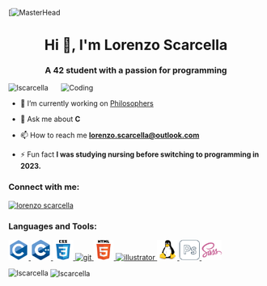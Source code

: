 [![MasterHead](https://w.wallhaven.cc/full/5d/wallhaven-5dpy89.jpg)
<h1 align="center">Hi 👋, I'm Lorenzo Scarcella</h1>
<h3 align="center">A 42 student with a passion for programming</h3>
<img align= "right" alt="Coding" width="400" src="https://i.pinimg.com/originals/8b/35/fe/8b35fef55fba1a201c9c7a11d3ec3d64.gif">

<p align="left"> <img src="https://komarev.com/ghpvc/?username=lscarcella&label=Profile%20views&color=0e75b6&style=flat" alt="lscarcella" /> </p>

- 🔭 I’m currently working on [Philosophers](https://github.com/Lscarcella/philosophers)

- 💬 Ask me about **C**

- 📫 How to reach me **lorenzo.scarcella@outlook.com**

- ⚡ Fun fact **I was studying nursing before switching to programming in 2023.**

<h3 align="left">Connect with me:</h3>
<p align="left">
<a href="https://linkedin.com/in/lorenzo scarcella" target="blank"><img align="center" src="https://raw.githubusercontent.com/rahuldkjain/github-profile-readme-generator/master/src/images/icons/Social/linked-in-alt.svg" alt="lorenzo scarcella" height="30" width="40" /></a>
</p>

<h3 align="left">Languages and Tools:</h3>
<p align="left"> <a href="https://www.cprogramming.com/" target="_blank" rel="noreferrer"> <img src="https://raw.githubusercontent.com/devicons/devicon/master/icons/c/c-original.svg" alt="c" width="40" height="40"/> </a> <a href="https://www.w3schools.com/cpp/" target="_blank" rel="noreferrer"> <img src="https://raw.githubusercontent.com/devicons/devicon/master/icons/cplusplus/cplusplus-original.svg" alt="cplusplus" width="40" height="40"/> </a> <a href="https://www.w3schools.com/css/" target="_blank" rel="noreferrer"> <img src="https://raw.githubusercontent.com/devicons/devicon/master/icons/css3/css3-original-wordmark.svg" alt="css3" width="40" height="40"/> </a> <a href="https://git-scm.com/" target="_blank" rel="noreferrer"> <img src="https://www.vectorlogo.zone/logos/git-scm/git-scm-icon.svg" alt="git" width="40" height="40"/> </a> <a href="https://www.w3.org/html/" target="_blank" rel="noreferrer"> <img src="https://raw.githubusercontent.com/devicons/devicon/master/icons/html5/html5-original-wordmark.svg" alt="html5" width="40" height="40"/> </a> <a href="https://www.adobe.com/in/products/illustrator.html" target="_blank" rel="noreferrer"> <img src="https://www.vectorlogo.zone/logos/adobe_illustrator/adobe_illustrator-icon.svg" alt="illustrator" width="40" height="40"/> </a> <a href="https://www.linux.org/" target="_blank" rel="noreferrer"> <img src="https://raw.githubusercontent.com/devicons/devicon/master/icons/linux/linux-original.svg" alt="linux" width="40" height="40"/> </a> <a href="https://www.photoshop.com/en" target="_blank" rel="noreferrer"> <img src="https://raw.githubusercontent.com/devicons/devicon/master/icons/photoshop/photoshop-line.svg" alt="photoshop" width="40" height="40"/> </a> <a href="https://sass-lang.com" target="_blank" rel="noreferrer"> <img src="https://raw.githubusercontent.com/devicons/devicon/master/icons/sass/sass-original.svg" alt="sass" width="40" height="40"/> </a> </p>

<p><img align="left" src="https://github-readme-stats.vercel.app/api/top-langs?username=lscarcella&show_icons=true&locale=en&layout=compact" alt="lscarcella" /></p>

<p>&nbsp;<img align="center" src="https://github-readme-stats.vercel.app/api?username=lscarcella&show_icons=true&locale=en" alt="lscarcella" /></p>
